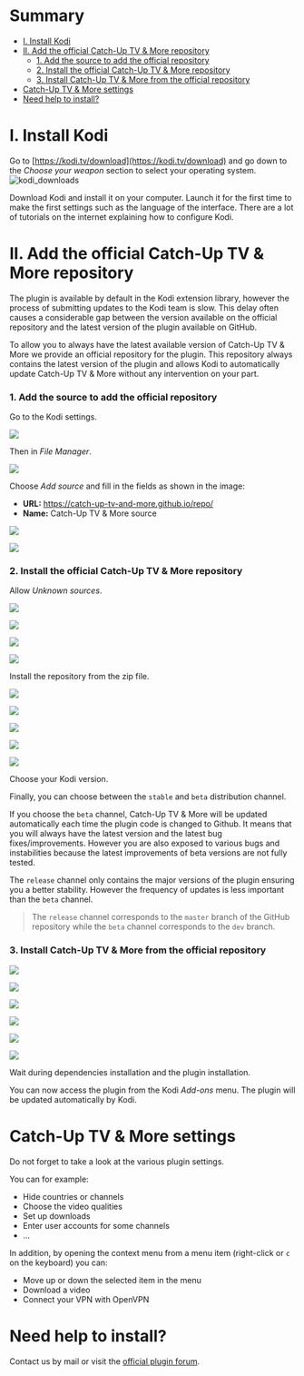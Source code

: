 # Summary

* [I. Install Kodi](#i-install-kodi)
* [II. Add the official Catch-Up TV & More repository](#ii-add-the-official-catch-up-tv--more-repository)
    * [1. Add the source to add the official repository](#1-add-the-source-to-add-the-official-repository)
    * [2. Install the official Catch-Up TV & More repository](#2-install-the-official-catch-up-tv--more-repository)
    * [3. Install Catch-Up TV & More from the official repository](#3-install-catch-up-tv--more-from-the-official-repository)
* [Catch-Up TV & More settings](#catch-up-tv--more-settings)
* [Need help to install?](#need-help-to-install)


# I. Install Kodi

Go to [https://kodi.tv/download](https://kodi.tv/download) and go down to the *Choose your weapon* section to select your operating system.
![kodi_downloads](/img/installation/kodi_downloads.jpeg "Kodi Download")

Download Kodi and install it on your computer. Launch it for the first time to make the first settings such as the language of the interface. There are a lot of tutorials on the internet explaining how to configure Kodi.

# II. Add the official Catch-Up TV & More repository

The plugin is available by default in the Kodi extension library, however the process of submitting updates to the Kodi team is slow. This delay often causes a considerable gap between the version available on the official repository and the latest version of the plugin available on GitHub.

To allow you to always have the latest available version of Catch-Up TV & More we provide an official repository for the plugin. This repository always contains the latest version of the plugin and allows Kodi to automatically update Catch-Up TV & More without any intervention on your part.

### 1. Add the source to add the official repository

Go to the Kodi settings.

![](/img/installation/settings_fr.jpeg)

Then in *File Manager*.

![](/img/installation/files_manager_fr.jpeg)

Choose *Add source* and fill in the fields as shown in the image:

* **URL:** https://catch-up-tv-and-more.github.io/repo/
* **Name:** Catch-Up TV & More source

![](/img/installation/3_fr.jpeg)

![](/img/installation/4_fr.jpeg)

### 2. Install the official Catch-Up TV & More repository

Allow *Unknown sources*.

![](/img/installation/settings_fr.jpeg)

![](/img/installation/settings_system_fr.jpeg)

![](/img/installation/extensions_fr.jpeg)

![](/img/installation/warning_sources_fr.jpeg)

Install the repository from the zip file.

![](/img/installation/addons_fr.jpeg)

![](/img/installation/addons_2_fr.jpeg)

![](/img/installation/install_from_zip_fr.jpeg)

![](/img/installation/install_from_zip_2_fr.jpeg)

![](/img/installation/install_from_zip_3_fr.jpeg)

Choose your Kodi version.

Finally, you can choose between the `stable` and `beta` distribution channel.

If you choose the `beta` channel, Catch-Up TV & More will be updated automatically each time the plugin code is changed to Github. It means that you will always have the latest version and the latest bug fixes/improvements. However you are also exposed to various bugs and instabilities because the latest improvements of beta versions are not fully tested.

The `release` channel only contains the major versions of the plugin ensuring you a better stability. However the frequency of updates is less important than the `beta` channel.

> The `release` channel corresponds to the `master` branch of the GitHub repository while the `beta` channel corresponds to the `dev` branch.

### 3. Install Catch-Up TV & More from the official repository

![](/img/installation/install_plugin_1.jpeg)

![](/img/installation/install_plugin_2.jpeg)

![](/img/installation/install_plugin_3.jpeg)

![](/img/installation/install_plugin_4.jpeg)

![](/img/installation/install_plugin_5.jpeg)

![](/img/installation/install_plugin_6.jpeg)

Wait during dependencies installation and the plugin installation.

You can now access the plugin from the Kodi *Add-ons* menu. The plugin will be updated automatically by Kodi.

# Catch-Up TV & More settings

Do not forget to take a look at the various plugin settings.

You can for example:

* Hide countries or channels
* Choose the video qualities
* Set up downloads
* Enter user accounts for some channels
* ...

In addition, by opening the context menu from a menu item (right-click or `c` on the keyboard) you can:

* Move up or down the selected item in the menu
* Download a video
* Connect your VPN with OpenVPN


# Need help to install?

Contact us by mail or visit the [official plugin forum](https://forum.kodi.tv/showthread.php?tid=307107).

